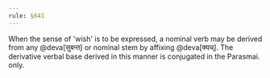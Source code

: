 ```yaml
---
rule: §641
---
```


When the sense of 'wish' is to be expressed, a nominal verb may be derived from any @deva[सुबन्त] or nominal stem by affixing @deva[क्यच्]. The derivative verbal base derived in this manner is conjugated in the Parasmai. only.